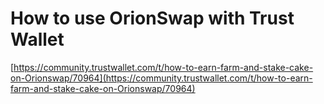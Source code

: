 # How to use OrionSwap with Trust Wallet

[https://community.trustwallet.com/t/how-to-earn-farm-and-stake-cake-on-Orionswap/70964](https://community.trustwallet.com/t/how-to-earn-farm-and-stake-cake-on-Orionswap/70964)

